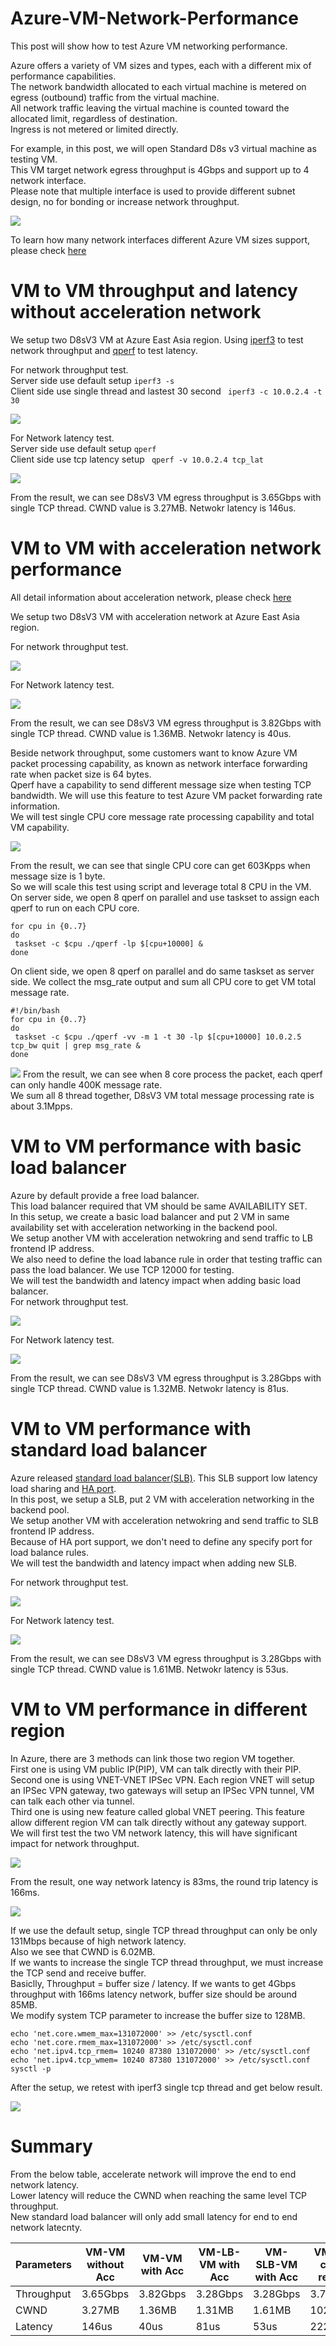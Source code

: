 # Azure-VM-Network-Performance
This post will show how to test Azure VM networking performance. <br>

Azure offers a variety of VM sizes and types, each with a different mix of performance capabilities. <br>
The network bandwidth allocated to each virtual machine is metered on egress (outbound) traffic from the virtual machine. <br>
All network traffic leaving the virtual machine is counted toward the allocated limit, regardless of destination. <br>
Ingress is not metered or limited directly. <br>

For example, in this post, we will open Standard D8s v3 virtual machine as testing VM. <br>
This VM target network egress throughput is 4Gbps and support up to 4 network interface. <br>
Please note that multiple interface is used to provide different subnet design, no for bonding or increase network throughput. <br>

![](https://github.com/yinghli/azure-vm-network-performance/blob/master/D8sV3.PNG)

To learn how many network interfaces different Azure VM sizes support, please check [here](https://docs.microsoft.com/en-us/azure/virtual-machines/linux/sizes-general)

# VM to VM throughput and latency without acceleration network

We setup two D8sV3 VM at Azure East Asia region. 
Using [iperf3](https://iperf.fr/) to test network throughput and [qperf](https://www.opsdash.com/blog/network-performance-linux.html) to test latency. <br>

For network throughput test. <br>
Server side use default setup ``` iperf3 -s ``` <br>
Client side use single thread and lastest 30 second ``` iperf3 -c 10.0.2.4 -t 30``` <br>

![](https://github.com/yinghli/azure-vm-network-performance/blob/master/VM-VM%20bw%20without%20Acc.PNG)

For Network latency test. <br>
Server side use default setup ``` qperf ``` <br>
Client side use tcp latency setup ``` qperf -v 10.0.2.4 tcp_lat``` <br>

![](https://github.com/yinghli/azure-vm-network-performance/blob/master/VM-VM%20lat%20without%20Acc.PNG)

From the result, we can see D8sV3 VM egress throughput is 3.65Gbps with single TCP thread. CWND value is 3.27MB. 
Netwokr latency is 146us.

# VM to VM with acceleration network performance 

All detail information about acceleration network, please check [here](https://docs.microsoft.com/en-us/azure/virtual-network/create-vm-accelerated-networking-cli) <br>

We setup two D8sV3 VM with acceleration network at Azure East Asia region. <br>

For network throughput test. <br>

![](https://github.com/yinghli/azure-vm-network-performance/blob/master/VM-VM%20bw%20with%20Acc.PNG)

For Network latency test. <br>

![](https://github.com/yinghli/azure-vm-network-performance/blob/master/VM-VM%20lat%20with%20Acc.PNG)

From the result, we can see D8sV3 VM egress throughput is 3.82Gbps with single TCP thread. CWND value is 1.36MB. 
Netwokr latency is 40us.

Beside network throughput, some customers want to know Azure VM packet processing capability, as known as network interface forwarding rate when packet size is 64 bytes. <br>
Qperf have a capability to send different message size when testing TCP bandwidth. We will use this feature to test Azure VM packet forwarding rate information. <br>
We will test single CPU core message rate processing capability and total VM capability. <br>

![](https://github.com/yinghli/azure-vm-network-performance/blob/master/Single%20Core%20PPS.PNG)

From the result, we can see that single CPU core can get 603Kpps when message size is 1 byte. <br>
So we will scale this test using script and leverage total 8 CPU in the VM. <br>
On server side, we open 8 qperf on parallel and use taskset to assign each qperf to run on each CPU core. <br>
```
for cpu in {0..7}
do
 taskset -c $cpu ./qperf -lp $[cpu+10000] &
done

```
On client side, we open 8 qperf on parallel and do same taskset as server side. We collect the msg_rate output and sum all CPU core to get VM total message rate. <br>
```
#!/bin/bash
for cpu in {0..7}
do
 taskset -c $cpu ./qperf -vv -m 1 -t 30 -lp $[cpu+10000] 10.0.2.5 tcp_bw quit | grep msg_rate &
done
```

![](https://github.com/yinghli/azure-vm-network-performance/blob/master/Multi%20Core%20PPS.PNG)
From the result, we can see when 8 core process the packet, each qperf can only handle 400K message rate. <br>
We sum all 8 thread together, D8sV3 VM total message processing rate is about 3.1Mpps. 

# VM to VM performance with basic load balancer

Azure by default provide a free load balancer.<br>
This load balancer required that VM should be same AVAILABILITY SET. <br>
In this setup, we create a basic load balancer and put 2 VM in same availability set with acceleration networking in the backend pool.<br>
We setup another VM with acceleration netwokring and send traffic to LB frontend IP address. <br>
We also need to define the load labance rule in order that testing traffic can pass the load balancer. We use TCP 12000 for testing.<br>
We will test the bandwidth and latency impact when adding basic load balancer. <br> 
For network throughput test. <br>

![](https://github.com/yinghli/azure-vm-network-performance/blob/master/VM-LB%20bw%20with%20Acc.PNG)

For Network latency test. <br>

![](https://github.com/yinghli/azure-vm-network-performance/blob/master/VM-LB%20lat%20with%20Acc.PNG)

From the result, we can see D8sV3 VM egress throughput is 3.28Gbps with single TCP thread. CWND value is 1.32MB. 
Netwokr latency is 81us.

# VM to VM performance with standard load balancer

Azure released [standard load balancer(SLB)](https://docs.microsoft.com/en-us/azure/load-balancer/load-balancer-standard-overview). This SLB support low latency load sharing and [HA port](https://docs.microsoft.com/en-us/azure/load-balancer/load-balancer-ha-ports-overview).<br>
In this post, we setup a SLB, put 2 VM with acceleration networking in the backend pool.<br>
We setup another VM with acceleration netwokring and send traffic to SLB frontend IP address. <br>
Because of HA port support, we don't need to define any specify port for load balance rules.<br>
We will test the bandwidth and latency impact when adding new SLB. 

For network throughput test. <br>

![](https://github.com/yinghli/azure-vm-network-performance/blob/master/VM-SLB%20bw%20with%20Acc.PNG)

For Network latency test. <br>

![](https://github.com/yinghli/azure-vm-network-performance/blob/master/VM-SLB%20lat%20with%20Acc.PNG)

From the result, we can see D8sV3 VM egress throughput is 3.28Gbps with single TCP thread. CWND value is 1.61MB. 
Netwokr latency is 53us.

# VM to VM performance in different region

In Azure, there are 3 methods can link those two region VM together. <br>
First one is using VM public IP(PIP), VM can talk directly with their PIP. <br>
Second one is using VNET-VNET IPSec VPN. Each region VNET will setup an IPSec VPN gateway, two gateways will setup an IPSec VPN tunnel, VM can talk each other via tunnel. <br>
Third one is using new feature called global VNET peering. This feature allow different region VM can talk directly without any gateway support. <br> 
We will first test the two VM network latency, this will have significant impact for network throughput. <br>

![](https://github.com/yinghli/azure-vm-network-performance/blob/master/VM-VM%20lat%20Cross%20PIP.PNG)

From the result, one way network latency is 83ms, the round trip latency is 166ms. <br>

![](https://github.com/yinghli/azure-vm-network-performance/blob/master/VM-VM%20bw%20Cross%20PIP.PNG)

If we use the default setup, single TCP thread throughput can only be only 131Mbps because of high network latency.<br>
Also we see that CWND is 6.02MB. <br>
If we wants to increase the single TCP thread throughput, we must increase the TCP send and receive buffer.<br>
Basiclly, Throughput = buffer size / latency. If we wants to get 4Gbps throughput with 166ms latency network, buffer size should be around 85MB.<br>
We modify system TCP parameter to increase the buffer size to 128MB.<br>
```
echo 'net.core.wmem_max=131072000' >> /etc/sysctl.conf
echo 'net.core.rmem_max=131072000' >> /etc/sysctl.conf
echo 'net.ipv4.tcp_rmem= 10240 87380 131072000' >> /etc/sysctl.conf
echo 'net.ipv4.tcp_wmem= 10240 87380 131072000' >> /etc/sysctl.conf
sysctl -p
```

After the setup, we retest with iperf3 single tcp thread and get below result.<br>

![](https://github.com/yinghli/azure-vm-network-performance/blob/master/VM-VM%20bw%20with%20Acc%20cross%20region%20tcp.PNG)

# Summary

From the below table, accelerate network will improve the end to end network latency.<br>
Lower latency will reduce the CWND when reaching the same level TCP throughput.<br>
New standard load balancer will only add small latency for end to end network latecnty.<br>

Parameters      | VM-VM without Acc | VM-VM with Acc | VM-LB-VM with Acc |VM-SLB-VM with Acc | VM-VM cross region|
----------------| ------------------|----------------|-------------------|-------------------|-------------------|
Throughput      | 3.65Gbps          | 3.82Gbps       | 3.28Gbps          | 3.28Gbps          | 3.72Gbps          |
CWND            | 3.27MB            | 1.36MB         | 1.31MB            | 1.61MB            | 102MB             |
Latency         | 146us             | 40us           | 81us              | 53us              | 222ms             |


